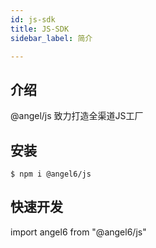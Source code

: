 ```yaml
---
id: js-sdk
title: JS-SDK
sidebar_label: 简介

---
```



## 介绍

@angel/js 致力打造全渠道JS工厂

## 安装

```
$ npm i @angel6/js

```

## 快速开发

import angel6 from "@angel6/js"

```